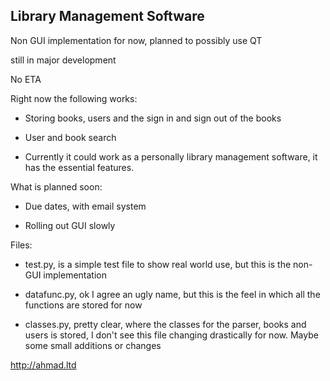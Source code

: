 
## Library Management Software

Non GUI implementation for now, planned to possibly use QT

still in major development

No ETA

  

Right now the following works:

* Storing books, users and the sign in and sign out of the books

* User and book search

* Currently it could work as a personally library management software, it has the essential features.


What is planned soon:

* Due dates, with email system

* Rolling out GUI slowly


Files:

* test.py, is a simple test file to show real world use, but this is the non-GUI implementation

* datafunc.py, ok I agree an ugly name, but this is the feel in which all the functions are stored for now

* classes.py, pretty clear, where the classes for the parser, books and users is stored, I don't see this file changing drastically for now. Maybe some small additions or changes

http://ahmad.ltd